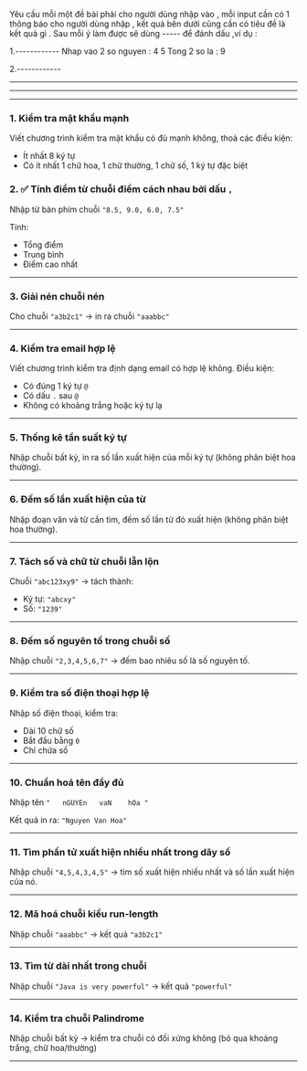 
Yêu cầu mỗi một đề bài phải cho người dùng nhập vào , mỗi input cần có 1 thông báo cho người dùng nhập , kết quả bên dưới cũng cần có
tiêu đề là kết quả gì . Sau mỗi ý làm được sẽ dùng ----- để đánh dấu ,ví dụ :

1.------------
Nhap vao 2 so nguyen : 4 5
Tong 2 so la : 9

2.------------

---

---

---

### 1. **Kiểm tra mật khẩu mạnh**

Viết chương trình kiểm tra mật khẩu có đủ mạnh không, thoả các điều kiện:

* Ít nhất 8 ký tự
* Có ít nhất 1 chữ hoa, 1 chữ thường, 1 chữ số, 1 ký tự đặc biệt

### 2. ✅ **Tính điểm từ chuỗi điểm cách nhau bởi dấu `,`**

Nhập từ bàn phím chuỗi `"8.5, 9.0, 6.0, 7.5"`

Tính:

* Tổng điểm
* Trung bình
* Điểm cao nhất

---

### 3. **Giải nén chuỗi nén**

Cho chuỗi `"a3b2c1"` → in ra chuỗi `"aaabbc"`

---

### 4. **Kiểm tra email hợp lệ**

Viết chương trình kiểm tra định dạng email có hợp lệ không. Điều kiện:

* Có đúng 1 ký tự `@`
* Có dấu `.` sau `@`
* Không có khoảng trắng hoặc ký tự lạ

---

### 5. **Thống kê tần suất ký tự**

Nhập chuỗi bất kỳ, in ra số lần xuất hiện của mỗi ký tự (không phân biệt hoa thường).

---

### 6. **Đếm số lần xuất hiện của từ**

Nhập đoạn văn và từ cần tìm, đếm số lần từ đó xuất hiện (không phân biệt hoa thường).

---

### 7. **Tách số và chữ từ chuỗi lẫn lộn**

Chuỗi `"abc123xy9"` → tách thành:

* Ký tự: `"abcxy"`
* Số: `"1239"`

---

### 8. **Đếm số nguyên tố trong chuỗi số**

Nhập chuỗi `"2,3,4,5,6,7"` → đếm bao nhiêu số là số nguyên tố.

---

### 9. **Kiểm tra số điện thoại hợp lệ**

Nhập số điện thoại, kiểm tra:

* Dài 10 chữ số
* Bắt đầu bằng `0`
* Chỉ chứa số

---

### 10. **Chuẩn hoá tên đầy đủ**

Nhập tên `"   nGUYEn   vaN    hOa "`

Kết quả in ra: `"Nguyen Van Hoa"`

---

### 11. **Tìm phần tử xuất hiện nhiều nhất trong dãy số**

Nhập chuỗi `"4,5,4,3,4,5"` → tìm số xuất hiện nhiều nhất và số lần xuất hiện của nó.

---

### 12. **Mã hoá chuỗi kiểu run-length**

Nhập chuỗi `"aaabbc"` → kết quả `"a3b2c1"`

---

### 13. **Tìm từ dài nhất trong chuỗi**

Nhập chuỗi `"Java is very powerful"` → kết quả `"powerful"`

---

### 14. **Kiểm tra chuỗi Palindrome**

Nhập chuỗi bất kỳ → kiểm tra chuỗi có đối xứng không (bỏ qua khoảng trắng, chữ hoa/thường)

---
